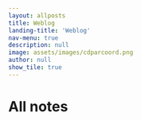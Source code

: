 ```yaml
---
layout: allposts
title: Weblog
landing-title: 'Weblog'
nav-menu: true
description: null
image: assets/images/cdparcoord.png
author: null
show_tile: true
---
```


<h1>All notes</h1>
